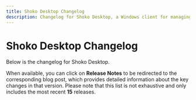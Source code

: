 ```yaml
---
title: Shoko Desktop Changelog
description: Changelog for Shoko Desktop, a Windows client for managing your anime collection with Shoko Server.
---
```


# Shoko Desktop Changelog

Below is the changelog for Shoko Desktop.

When available, you can click on **Release Notes** to be redirected to the
corresponding blog post, which provides detailed information about the key changes in that version. Please note that
this list is not exhaustive and only includes the most recent **15** releases.

<Changelog filename="shokoDesktop" />
